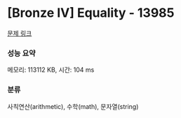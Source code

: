 # [Bronze IV] Equality - 13985 

[문제 링크](https://www.acmicpc.net/problem/13985) 

### 성능 요약

메모리: 113112 KB, 시간: 104 ms

### 분류

사칙연산(arithmetic), 수학(math), 문자열(string)

